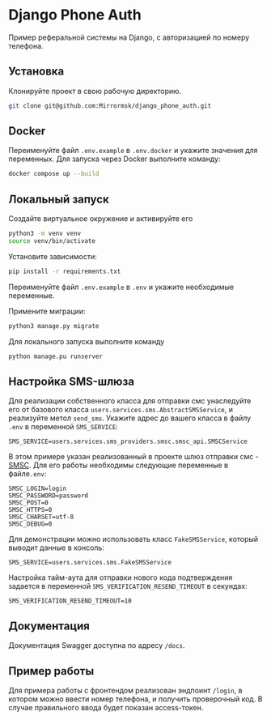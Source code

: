 # Django Phone Auth

Пример реферальной системы на Django, с авторизацией по номеру телефона.
## Установка

Клонируйте проект в свою рабочую директорию.

```bash
git clone git@github.com:Mirrormsk/django_phone_auth.git
```

## Docker
Переименуйте файл `.env.example` в `.env.docker` и укажите значения для переменных.
Для запуска через Docker выполните команду: 

```bash
docker compose up --build
```

## Локальный запуск
Создайте виртуальное окружение и активируйте его

```bash
python3 -m venv venv
source venv/bin/activate
```
Установите зависимости:

```bash
pip install -r requirements.txt
```

Переименуйте файл `.env.example` в `.env` и укажите необходимые переменные. 


Примените миграции:

```bash
python3 manage.py migrate
```


Для локального запуска выполните команду


```bash
python manage.pu runserver
```

## Настройка SMS-шлюза
Для реализации собственного класса для отправки смс унаследуйте его от базового класса `users.services.sms.AbstractSMSService`, и реализуйте метол `send_sms`. Укажите адрес до вашего класса в файлу `.env` в переменной `SMS_SERVICE`:

```
SMS_SERVICE=users.services.sms_providers.smsc.smsc_api.SMSCService
```

В этом примере указан реализованный в проекте шлюз отправки смс - [SMSC](https://smsc.ru/). 
Для его работы необходимы следующие переменные в файле`.env`:
```
SMSC_LOGIN=login
SMSC_PASSWORD=password
SMSC_POST=0
SMSC_HTTPS=0
SMSC_CHARSET=utf-8
SMSC_DEBUG=0
```


Для демонстрации можно использовать класс `FakeSMSService`, который выводит данные в консоль:

```env
SMS_SERVICE=users.services.sms.FakeSMSService
```

Настройка тайм-аута для отправки нового кода подтверждения задается в переменной `SMS_VERIFICATION_RESEND_TIMEOUT` в секундах:

```env
SMS_VERIFICATION_RESEND_TIMEOUT=10
```

## Документация
Документация Swagger доступна по адресу `/docs`.

## Пример работы

Для примера работы с фронтендом реализован эндпоинт `/login`, в котором можно 
ввести номер телефона, и получить проверочный код. В случае правильного ввода будет показан access-токен.

